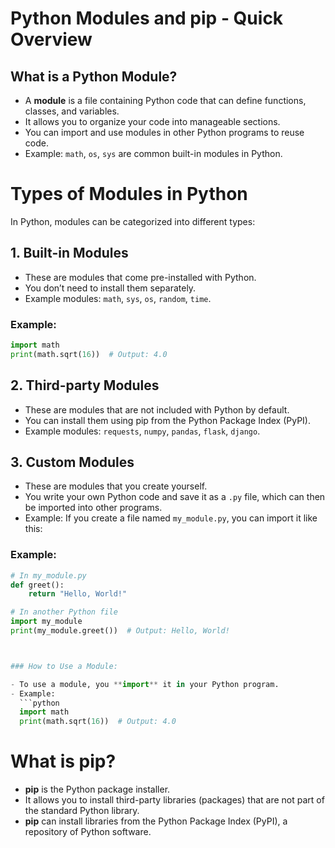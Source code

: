 # Python Modules and pip - Quick Overview

## What is a Python Module?

- A **module** is a file containing Python code that can define functions, classes, and variables.
- It allows you to organize your code into manageable sections.
- You can import and use modules in other Python programs to reuse code.
- Example: `math`, `os`, `sys` are common built-in modules in Python.

# Types of Modules in Python

In Python, modules can be categorized into different types:

## 1. **Built-in Modules**

- These are modules that come pre-installed with Python.
- You don’t need to install them separately.
- Example modules: `math`, `sys`, `os`, `random`, `time`.

### Example:

```python
import math
print(math.sqrt(16))  # Output: 4.0
```

## 2. Third-party Modules

- These are modules that are not included with Python by default.
- You can install them using pip from the Python Package Index (PyPI).
- Example modules: `requests`, `numpy`, `pandas`, `flask`, `django`.

## 3. Custom Modules

- These are modules that you create yourself.
- You write your own Python code and save it as a `.py` file, which can then be imported into other programs.
- Example: If you create a file named `my_module.py`, you can import it like this:

### Example:

````python
# In my_module.py
def greet():
    return "Hello, World!"

# In another Python file
import my_module
print(my_module.greet())  # Output: Hello, World!



### How to Use a Module:

- To use a module, you **import** it in your Python program.
- Example:
  ```python
  import math
  print(math.sqrt(16))  # Output: 4.0
````

# What is pip?

- **pip** is the Python package installer.
- It allows you to install third-party libraries (packages) that are not part of the standard Python library.
- **pip** can install libraries from the Python Package Index (PyPI), a repository of Python software.
